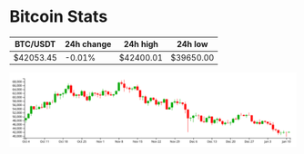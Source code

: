 # Bitcoin Stats

BTC/USDT|24h change|24h high|24h low|
|---|---|---|---|
|$42053.45|-0.01%|$42400.01|$39650.00|

<img src="./chart.svg">
